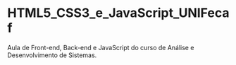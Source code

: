 # HTML5_CSS3_e_JavaScript_UNIFecaf
Aula de Front-end, Back-end e JavaScript do curso de Análise e Desenvolvimento de Sistemas.
